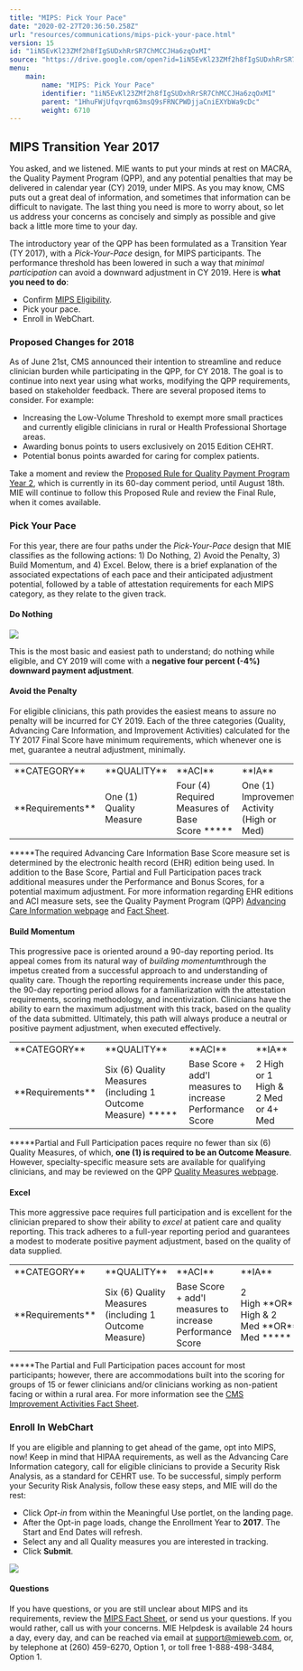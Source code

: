 ```yaml
---
title: "MIPS: Pick Your Pace"
date: "2020-02-27T20:36:50.258Z"
url: "resources/communications/mips-pick-your-pace.html"
version: 15
id: "1iN5EvKl23ZMf2h8fIgSUDxhRrSR7ChMCCJHa6zqOxMI"
source: "https://drive.google.com/open?id=1iN5EvKl23ZMf2h8fIgSUDxhRrSR7ChMCCJHa6zqOxMI"
menu:
    main:
        name: "MIPS: Pick Your Pace"
        identifier: "1iN5EvKl23ZMf2h8fIgSUDxhRrSR7ChMCCJHa6zqOxMI"
        parent: "1HhuFWjUfqvrqm63msQ9sFRNCPWDjjaCniEXYbWa9cDc"
        weight: 6710
---
```

## MIPS Transition Year 2017

You asked, and we listened. MIE wants to put your minds at rest on MACRA, the Quality Payment Program (QPP), and any potential penalties that may be delivered in calendar year (CY) 2019, under MIPS. As you may know, CMS puts out a great deal of information, and sometimes that information can be difficult to navigate. The last thing you need is more to worry about, so let us address your concerns as concisely and simply as possible and give back a little more time to your day.

The introductory year of the QPP has been formulated as a Transition Year (TY 2017), with a *Pick-Your-Pace* design, for MIPS participants. The performance threshold has been lowered in such a way that *minimal participation* can avoid a downward adjustment in CY 2019. Here is **what you need to do**:

* Confirm [MIPS Eligibility](https://qpp.cms.gov/learn/eligibility).
* Pick your pace.
* Enroll in WebChart.

### Proposed Changes for 2018

As of June 21st, CMS announced their intention to streamline and reduce clinician burden while participating in the QPP, for CY 2018. The goal is to continue into next year using what works, modifying the QPP requirements, based on stakeholder feedback. There are several proposed items to consider. For example:

* Increasing the Low-Volume Threshold to exempt more small practices and currently eligible clinicians in rural or Health Professional Shortage areas.
* Awarding bonus points to users exclusively on 2015 Edition CEHRT.
* Potential bonus points awarded for caring for complex patients.

Take a moment and review the [Proposed Rule for Quality Payment Program Year 2](https://www.cms.gov/Medicare/Quality-Initiatives-Patient-Assessment-Instruments/Value-Based-Programs/MACRA-MIPS-and-APMs/Proposed-rule-fact-sheet.pdf), which is currently in its 60-day comment period, until August 18th. MIE will continue to follow this Proposed Rule and review the Final Rule, when it comes available.

### Pick Your Pace

For this year, there are four paths under the *Pick-Your-Pace* design that MIE classifies as the following actions: 1) Do Nothing, 2) Avoid the Penalty, 3) Build Momentum, and 4) Excel. Below, there is a brief explanation of the associated expectations of each pace and their anticipated adjustment potential, followed by a table of attestation requirements for each MIPS category, as they relate to the given track.

#### Do Nothing

![](mips-pick-your-pace.images/image1.png)

This is the most basic and easiest path to understand; do nothing while eligible, and CY 2019 will come with a **negative four percent (-4%) downward payment adjustment**.

#### Avoid the Penalty

For eligible clinicians, this path provides the easiest means to assure no penalty will be incurred for CY 2019. Each of the three categories (Quality, Advancing Care Information, and Improvement Activities) calculated for the TY 2017 Final Score have minimum requirements, which whenever one is met, guarantee a neutral adjustment, minimally.

<table>
  <tr>
    <td>**CATEGORY**</td>
    <td>**QUALITY**</td>
    <td>**ACI**</td>
    <td>**IA**</td>
  </tr>
  <tr>
    <td>**Requirements**</td>
    <td>One (1) Quality Measure</td>
    <td>Four (4) Required Measures of Base Score *****</td>
    <td>One (1) Improvement Activity (High or Med)</td>
  </tr>
</table>

*****The required Advancing Care Information Base Score measure set is determined by the electronic health record (EHR) edition being used. In addition to the Base Score, Partial and Full Participation paces track additional measures under the Performance and Bonus Scores, for a potential maximum adjustment. For more information regarding EHR editions and ACI measure sets, see the Quality Payment Program (QPP) [Advancing Care Information webpage](https://qpp.cms.gov/measures/aci) and [Fact Sheet](https://qpp.cms.gov/docs/QPP_ACI_Fact_Sheet.pdf).

#### Build Momentum

This progressive pace is oriented around a 90-day reporting period. Its appeal comes from its natural way of *building momentum*through the impetus created from a successful approach to and understanding of quality care. Though the reporting requirements increase under this pace, the 90-day reporting period allows for a familiarization with the attestation requirements, scoring methodology, and incentivization. Clinicians have the ability to earn the maximum adjustment with this track, based on the quality of the data submitted. Ultimately, this path will always produce a neutral or positive payment adjustment, when executed effectively.

<table>
  <tr>
    <td>**CATEGORY**</td>
    <td>**QUALITY**</td>
    <td>**ACI**</td>
    <td>**IA**</td>
  </tr>
  <tr>
    <td>**Requirements**</td>
    <td>Six (6) Quality Measures (including 1 Outcome Measure) *****</td>
    <td>Base Score + add'l measures to increase Performance Score</td>
    <td>2 High or 1 High & 2 Med or 4+ Med</td>
  </tr>
</table>

*****Partial and Full Participation paces require no fewer than six (6) Quality Measures, of which, **one (1) is required to be an Outcome Measure**. However, specialty-specific measure sets are available for qualifying clinicians, and may be reviewed on the QPP [Quality Measures webpage](https://qpp.cms.gov/measures/quality).

#### Excel

This more aggressive pace requires full participation and is excellent for the clinician prepared to show their ability to *excel* at patient care and quality reporting. This track adheres to a full-year reporting period and guarantees a modest to moderate positive payment adjustment, based on the quality of data supplied.

<table>
  <tr>
    <td>**CATEGORY**</td>
    <td>**QUALITY**</td>
    <td>**ACI**</td>
    <td>**IA**</td>
  </tr>
  <tr>
    <td>**Requirements**</td>
    <td>Six (6) Quality Measures (including 1 Outcome Measure)</td>
    <td>Base Score + add'l measures to increase Performance Score</td>
    <td>2 High **OR** 1 High & 2 Med **OR**4+ Med *****</td>
  </tr>
</table>

*****The Partial and Full Participation paces account for most participants; however, there are accommodations built into the scoring for groups of 15 or fewer clinicians and/or clinicians working as non-patient facing or within a rural area. For more information see the [CMS Improvement Activities Fact Sheet](https://qpp.cms.gov/docs/QPP_2017_Improvement_Activities_Fact_Sheet.pdf).

### Enroll In WebChart

If you are eligible and planning to get ahead of the game, opt into MIPS, now! Keep in mind that HIPAA requirements, as well as the Advancing Care Information category, call for eligible clinicians to provide a Security Risk Analysis, as a standard for CEHRT use. To be successful, simply perform your Security Risk Analysis, follow these easy steps, and MIE will do the rest:

* Click <em>Opt-in</em> from within the Meaningful Use portlet, on the landing page.
* After the Opt-in page loads, change the Enrollment Year to <strong>2017</strong>. The Start and End Dates will refresh.
* Select any and all Quality measures you are interested in tracking.
* Click <strong>Submit</strong>.



![](mips-pick-your-pace.images/image2.png)



#### Questions

If you have questions, or you are still unclear about MIPS and its requirements, review the [MIPS Fact Sheet](https://qpp.cms.gov/docs/QPP_MIPS_Participation_Fact_Sheet.pdf), or send us your questions. If you would rather, call us with your concerns. MIE Helpdesk is available 24 hours a day, every day, and can be reached via email at [support@mieweb.com](../../mailto:support@mieweb.com), or, by telephone at (260) 459-6270, Option 1, or toll free 1-888-498-3484, Option 1.

